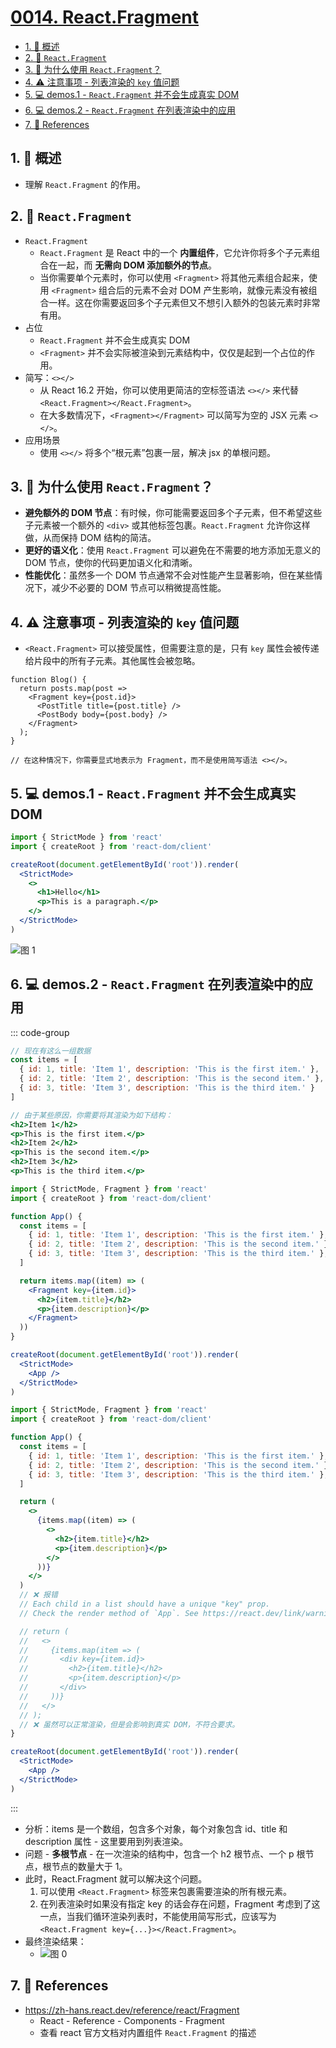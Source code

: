 # [0014. React.Fragment](https://github.com/Tdahuyou/TNotes.react/tree/main/notes/0014.%20React.Fragment)

<!-- region:toc -->

- [1. 📝 概述](#1--概述)
- [2. 📒 `React.Fragment`](#2--reactfragment)
- [3. 🤔 为什么使用 `React.Fragment`？](#3--为什么使用-reactfragment)
- [4. ⚠️ 注意事项 - 列表渲染的 `key` 值问题](#4-️-注意事项---列表渲染的-key-值问题)
- [5. 💻 demos.1 - `React.Fragment` 并不会生成真实 DOM](#5--demos1---reactfragment-并不会生成真实-dom)
- [6. 💻 demos.2 - `React.Fragment` 在列表渲染中的应用](#6--demos2---reactfragment-在列表渲染中的应用)
- [7. 🔗 References](#7--references)

<!-- endregion:toc -->

## 1. 📝 概述

- 理解 `React.Fragment` 的作用。

## 2. 📒 `React.Fragment`

- `React.Fragment`
  - `React.Fragment` 是 React 中的一个 **内置组件**，它允许你将多个子元素组合在一起，而 **无需向 DOM 添加额外的节点**。
  - 当你需要单个元素时，你可以使用 `<Fragment>` 将其他元素组合起来，使用 `<Fragment>` 组合后的元素不会对 DOM 产生影响，就像元素没有被组合一样。这在你需要返回多个子元素但又不想引入额外的包装元素时非常有用。
- 占位
  - `React.Fragment` 并不会生成真实 DOM
  - `<Fragment>` 并不会实际被渲染到元素结构中，仅仅是起到一个占位的作用。
- 简写：`<></>`
  - 从 React 16.2 开始，你可以使用更简洁的空标签语法 `<></>` 来代替 `<React.Fragment></React.Fragment>`。
  - 在大多数情况下，`<Fragment></Fragment>` 可以简写为空的 JSX 元素 `<></>`。
- 应用场景
  - 使用 `<></>` 将多个“根元素”包裹一层，解决 jsx 的单根问题。

## 3. 🤔 为什么使用 `React.Fragment`？

- **避免额外的 DOM 节点**：有时候，你可能需要返回多个子元素，但不希望这些子元素被一个额外的 `<div>` 或其他标签包裹。`React.Fragment` 允许你这样做，从而保持 DOM 结构的简洁。
- **更好的语义化**：使用 `React.Fragment` 可以避免在不需要的地方添加无意义的 DOM 节点，使你的代码更加语义化和清晰。
- **性能优化**：虽然多一个 DOM 节点通常不会对性能产生显著影响，但在某些情况下，减少不必要的 DOM 节点可以稍微提高性能。

## 4. ⚠️ 注意事项 - 列表渲染的 `key` 值问题

- `<React.Fragment>` 可以接受属性，但需要注意的是，只有 `key` 属性会被传递给片段中的所有子元素。其他属性会被忽略。

```js{3,6}
function Blog() {
  return posts.map(post =>
    <Fragment key={post.id}>
      <PostTitle title={post.title} />
      <PostBody body={post.body} />
    </Fragment>
  );
}

// 在这种情况下，你需要显式地表示为 Fragment，而不是使用简写语法 <></>。
```

## 5. 💻 demos.1 - `React.Fragment` 并不会生成真实 DOM

```jsx {6-9}
import { StrictMode } from 'react'
import { createRoot } from 'react-dom/client'

createRoot(document.getElementById('root')).render(
  <StrictMode>
    <>
      <h1>Hello</h1>
      <p>This is a paragraph.</p>
    </>
  </StrictMode>
)
```

![图 1](https://cdn.jsdelivr.net/gh/Tdahuyou/imgs@main/2025-06-27-22-06-46.png)

## 6. 💻 demos.2 - `React.Fragment` 在列表渲染中的应用

::: code-group

```jsx [🎯 需求描述]
// 现在有这么一组数据
const items = [
  { id: 1, title: 'Item 1', description: 'This is the first item.' },
  { id: 2, title: 'Item 2', description: 'This is the second item.' },
  { id: 3, title: 'Item 3', description: 'This is the third item.' }
]

// 由于某些原因，你需要将其渲染为如下结构：
<h2>Item 1</h2>
<p>This is the first item.</p>
<h2>Item 2</h2>
<p>This is the second item.</p>
<h2>Item 3</h2>
<p>This is the third item.</p>
```

```jsx [✅ 正确写法] {12-15}
import { StrictMode, Fragment } from 'react'
import { createRoot } from 'react-dom/client'

function App() {
  const items = [
    { id: 1, title: 'Item 1', description: 'This is the first item.' },
    { id: 2, title: 'Item 2', description: 'This is the second item.' },
    { id: 3, title: 'Item 3', description: 'This is the third item.' },
  ]

  return items.map((item) => (
    <Fragment key={item.id}>
      <h2>{item.title}</h2>
      <p>{item.description}</p>
    </Fragment>
  ))
}

createRoot(document.getElementById('root')).render(
  <StrictMode>
    <App />
  </StrictMode>
)
```

```jsx [❌ 错误写法] {14-17}
import { StrictMode, Fragment } from 'react'
import { createRoot } from 'react-dom/client'

function App() {
  const items = [
    { id: 1, title: 'Item 1', description: 'This is the first item.' },
    { id: 2, title: 'Item 2', description: 'This is the second item.' },
    { id: 3, title: 'Item 3', description: 'This is the third item.' },
  ]

  return (
    <>
      {items.map((item) => (
        <>
          <h2>{item.title}</h2>
          <p>{item.description}</p>
        </>
      ))}
    </>
  )
  // ❌ 报错
  // Each child in a list should have a unique "key" prop.
  // Check the render method of `App`. See https://react.dev/link/warning-keys for more information.

  // return (
  //   <>
  //     {items.map(item => (
  //       <div key={item.id}>
  //         <h2>{item.title}</h2>
  //         <p>{item.description}</p>
  //       </div>
  //     ))}
  //   </>
  // );
  // ❌ 虽然可以正常渲染，但是会影响到真实 DOM，不符合要求。
}

createRoot(document.getElementById('root')).render(
  <StrictMode>
    <App />
  </StrictMode>
)
```

:::

- 分析：items 是一个数组，包含多个对象，每个对象包含 id、title 和 description 属性 - 这里要用到列表渲染。
- 问题 - **多根节点** - 在一次渲染的结构中，包含一个 h2 根节点、一个 p 根节点，根节点的数量大于 1。
- 此时，React.Fragment 就可以解决这个问题。
  1. 可以使用 `<React.Fragment>` 标签来包裹需要渲染的所有根元素。
  2. 在列表渲染时如果没有指定 key 的话会存在问题，Fragment 考虑到了这一点，当我们循环渲染列表时，不能使用简写形式，应该写为 `<React.Fragment key={...}></React.Fragment>`。
- 最终渲染结果：
  - ![图 0](https://cdn.jsdelivr.net/gh/Tdahuyou/imgs@main/2025-06-27-22-06-30.png)

## 7. 🔗 References

- https://zh-hans.react.dev/reference/react/Fragment
  - React - Reference - Components - Fragment
  - 查看 react 官方文档对内置组件 `React.Fragment` 的描述
